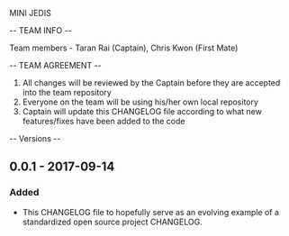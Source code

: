 MINI JEDIS

-- TEAM INFO --

Team members - Taran Rai (Captain), Chris Kwon (First Mate)


-- TEAM AGREEMENT --

1) All changes will be reviewed by the Captain before they are accepted into the team repository
2) Everyone on the team will be using his/her own local repository 
3) Captain will update this CHANGELOG file according to what new features/fixes have been added to the code


-- Versions --

## 0.0.1 - 2017-09-14
### Added
- This CHANGELOG file to hopefully serve as an evolving example of a
  standardized open source project CHANGELOG.